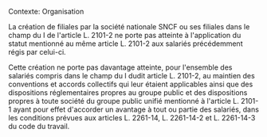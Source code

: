 Contexte: Organisation

La création de filiales par la société nationale SNCF ou ses filiales dans le champ du I de l'article L. 2101-2 ne porte pas atteinte à l'application du statut mentionné au même article L. 2101-2 aux salariés précédemment régis par celui-ci.

Cette création ne porte pas davantage atteinte, pour l'ensemble des salariés compris dans le champ du I dudit article L. 2101-2, au maintien des conventions et accords collectifs qui leur étaient applicables ainsi que des dispositions réglementaires propres au groupe public et des dispositions propres à toute société du groupe public unifié mentionné à l'article L. 2101-1 ayant pour effet d'accorder un avantage à tout ou partie des salariés, dans les conditions prévues aux articles L. 2261-14, L. 2261-14-2 et L. 2261-14-3 du code du travail.